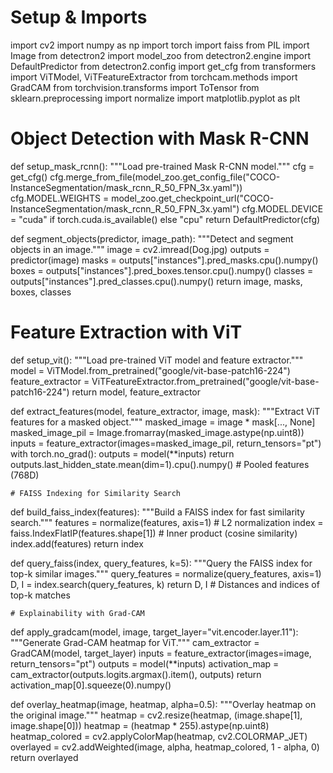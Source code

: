# Setup & Imports
import cv2
import numpy as np
import torch
import faiss
from PIL import Image
from detectron2 import model_zoo
from detectron2.engine import DefaultPredictor
from detectron2.config import get_cfg
from transformers import ViTModel, ViTFeatureExtractor
from torchcam.methods import GradCAM
from torchvision.transforms import ToTensor
from sklearn.preprocessing import normalize
import matplotlib.pyplot as plt


# Object Detection with Mask R-CNN
def setup_mask_rcnn():
    """Load pre-trained Mask R-CNN model."""
    cfg = get_cfg()
    cfg.merge_from_file(model_zoo.get_config_file("COCO-InstanceSegmentation/mask_rcnn_R_50_FPN_3x.yaml"))
    cfg.MODEL.WEIGHTS = model_zoo.get_checkpoint_url("COCO-InstanceSegmentation/mask_rcnn_R_50_FPN_3x.yaml")
    cfg.MODEL.DEVICE = "cuda" if torch.cuda.is_available() else "cpu"
    return DefaultPredictor(cfg)

def segment_objects(predictor, image_path):
    """Detect and segment objects in an image."""
    image = cv2.imread(Dog.jpg)
    outputs = predictor(image)
    masks = outputs["instances"].pred_masks.cpu().numpy()
    boxes = outputs["instances"].pred_boxes.tensor.cpu().numpy()
    classes = outputs["instances"].pred_classes.cpu().numpy()
    return image, masks, boxes, classes

# Feature Extraction with ViT
def setup_vit():
    """Load pre-trained ViT model and feature extractor."""
    model = ViTModel.from_pretrained("google/vit-base-patch16-224")
    feature_extractor = ViTFeatureExtractor.from_pretrained("google/vit-base-patch16-224")
    return model, feature_extractor

def extract_features(model, feature_extractor, image, mask):
    """Extract ViT features for a masked object."""
    masked_image = image * mask[..., None]
    masked_image_pil = Image.fromarray(masked_image.astype(np.uint8))
    inputs = feature_extractor(images=masked_image_pil, return_tensors="pt")
    with torch.no_grad():
        outputs = model(**inputs)
    return outputs.last_hidden_state.mean(dim=1).cpu().numpy()  # Pooled features (768D)



    # FAISS Indexing for Similarity Search
def build_faiss_index(features):
    """Build a FAISS index for fast similarity search."""
    features = normalize(features, axis=1)  # L2 normalization
    index = faiss.IndexFlatIP(features.shape[1])  # Inner product (cosine similarity)
    index.add(features)
    return index

def query_faiss(index, query_features, k=5):
    """Query the FAISS index for top-k similar images."""
    query_features = normalize(query_features, axis=1)
    D, I = index.search(query_features, k)
    return D, I  # Distances and indices of top-k matches



    # Explainability with Grad-CAM

def apply_gradcam(model, image, target_layer="vit.encoder.layer.11"):
    """Generate Grad-CAM heatmap for ViT."""
    cam_extractor = GradCAM(model, target_layer)
    inputs = feature_extractor(images=image, return_tensors="pt")
    outputs = model(**inputs)
    activation_map = cam_extractor(outputs.logits.argmax().item(), outputs)
    return activation_map[0].squeeze(0).numpy()

def overlay_heatmap(image, heatmap, alpha=0.5):
    """Overlay heatmap on the original image."""
    heatmap = cv2.resize(heatmap, (image.shape[1], image.shape[0]))
    heatmap = (heatmap * 255).astype(np.uint8)
    heatmap_colored = cv2.applyColorMap(heatmap, cv2.COLORMAP_JET)
    overlayed = cv2.addWeighted(image, alpha, heatmap_colored, 1 - alpha, 0)
    return overlayed
    

